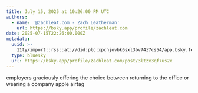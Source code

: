 ```yaml
---
title: July 15, 2025 at 10:26:00 PM UTC
authors:
  - name: '@zachleat.com - Zach Leatherman'
    url: https://bsky.app/profile/zachleat.com
date: 2025-07-15T22:26:00.000Z
metadata:
  uuid: >-
    11ty/import::rss::at://did:plc:xpchjovbk6sxl3bv74z7cs54/app.bsky.feed.post/3ltzx3qf7us2x
  type: bluesky
  url: https://bsky.app/profile/zachleat.com/post/3ltzx3qf7us2x
---
```

employers graciously offering the choice between returning to the office or wearing a company apple airtag
